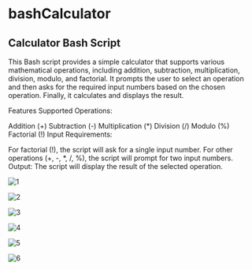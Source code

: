 
# bashCalculator
## Calculator Bash Script

This Bash script provides a simple calculator that supports various mathematical operations, including addition, subtraction, multiplication, division, modulo, and factorial. It prompts the user to select an operation and then asks for the required input numbers based on the chosen operation. Finally, it calculates and displays the result.

Features
Supported Operations:

Addition (+)
Subtraction (-)
Multiplication (*)
Division (/)
Modulo (%)
Factorial (!)
Input Requirements:

For factorial (!), the script will ask for a single input number.
For other operations (+, -, *, /, %), the script will prompt for two input numbers.
Output:
The script will display the result of the selected operation.



![1](https://github.com/aslihanaltun/bashCalculator/assets/70285896/81fff723-bb8b-4e8c-bcdb-5e5131fcaba1)

![2](https://github.com/aslihanaltun/bashCalculator/assets/70285896/4999a5ef-ede8-4e50-ba3f-7b14614cd921)

![3](https://github.com/aslihanaltun/bashCalculator/assets/70285896/5c468865-f723-47fc-bd65-aeeaf128a03b)

![4](https://github.com/aslihanaltun/bashCalculator/assets/70285896/f45b8db8-d685-4aab-a732-94408f53ca9c)

![5](https://github.com/aslihanaltun/bashCalculator/assets/70285896/604153f6-9269-4d69-927d-3b7afb01b603)

![6](https://github.com/aslihanaltun/bashCalculator/assets/70285896/b9844576-dbf7-49ad-b30b-2764c1640db2)
